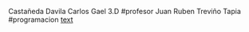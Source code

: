 Castañeda Davila Carlos Gael
3.D
#profesor Juan Ruben Treviño Tapia
#programacion
[text](https://github.com/Carlosgael/CDCG.git)
